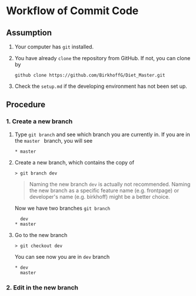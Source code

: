 # Workflow of Commit Code

## Assumption

1. Your computer has `git` installed.

2. You have already `clone` the repository from GitHub. If not, you can clone by

   ```
   github clone https://github.com/BirkhoffG/Diet_Master.git
   ```

3. Check the `setup.md` if the developing environment has not been set up.

## Procedure

### 1. Create a new branch

1. Type `git branch` and see which branch you are currently in. If you are in the `master ` branch, you will see

    ```
    * master
    ```

2. Create a new branch, which contains the copy of 

   ```
   > git branch dev
   ```

   > Naming the new branch `dev` is actually not recommended. Naming the new branch as a specific feature name (e.g. frontpage) or developer's name (e.g. birkhoff) might be a better choice.
   
   Now we have two branches `git branch`
   
   ```
     dev
   * master
   ```

3. Go to the new branch

   ```
   > git checkout dev
   ```

   You can see now you are in `dev` branch

   ```
   * dev
     master
   ```

### 2. Edit in the new branch

